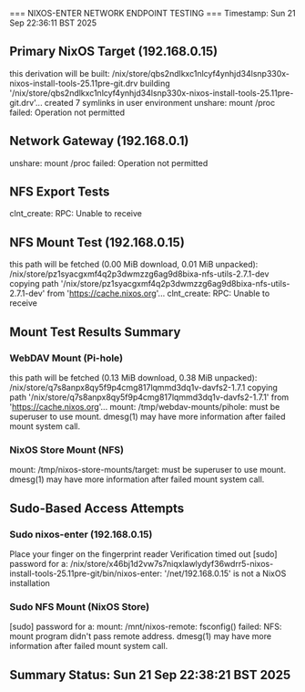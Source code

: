 === NIXOS-ENTER NETWORK ENDPOINT TESTING ===
Timestamp: Sun 21 Sep 22:36:11 BST 2025

## Primary NixOS Target (192.168.0.15)
this derivation will be built:
  /nix/store/qbs2ndlkxc1nlcyf4ynhjd34lsnp330x-nixos-install-tools-25.11pre-git.drv
building '/nix/store/qbs2ndlkxc1nlcyf4ynhjd34lsnp330x-nixos-install-tools-25.11pre-git.drv'...
created 7 symlinks in user environment
unshare: mount /proc failed: Operation not permitted

## Network Gateway (192.168.0.1)
unshare: mount /proc failed: Operation not permitted

## NFS Export Tests
clnt_create: RPC: Unable to receive

## NFS Mount Test (192.168.0.15)
this path will be fetched (0.00 MiB download, 0.01 MiB unpacked):
  /nix/store/pz1syacgxmf4q2p3dwmzzg6ag9d8bixa-nfs-utils-2.7.1-dev
copying path '/nix/store/pz1syacgxmf4q2p3dwmzzg6ag9d8bixa-nfs-utils-2.7.1-dev' from 'https://cache.nixos.org'...
clnt_create: RPC: Unable to receive

## Mount Test Results Summary
### WebDAV Mount (Pi-hole)
this path will be fetched (0.13 MiB download, 0.38 MiB unpacked):
  /nix/store/q7s8anpx8qy5f9p4cmg817lqmmd3dq1v-davfs2-1.7.1
copying path '/nix/store/q7s8anpx8qy5f9p4cmg817lqmmd3dq1v-davfs2-1.7.1' from 'https://cache.nixos.org'...
mount: /tmp/webdav-mounts/pihole: must be superuser to use mount.
       dmesg(1) may have more information after failed mount system call.

### NixOS Store Mount (NFS)
mount: /tmp/nixos-store-mounts/target: must be superuser to use mount.
       dmesg(1) may have more information after failed mount system call.

## Sudo-Based Access Attempts
### Sudo nixos-enter (192.168.0.15)
Place your finger on the fingerprint reader
Verification timed out
[sudo] password for a: /nix/store/x46bj1d2vw7s7niqxlawlydyf36wdrr5-nixos-install-tools-25.11pre-git/bin/nixos-enter: '/net/192.168.0.15' is not a NixOS installation

### Sudo NFS Mount (NixOS Store)
[sudo] password for a: mount: /mnt/nixos-remote: fsconfig() failed: NFS: mount program didn't pass remote address.
       dmesg(1) may have more information after failed mount system call.

## Summary Status: Sun 21 Sep 22:38:21 BST 2025
